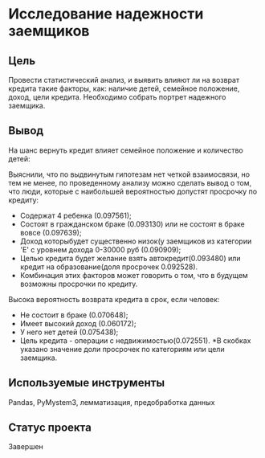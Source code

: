 # Исследование надежности заемщиков

## Цель
Провести статистический анализ, и выявить влияют ли на возврат кредита такие факторы, как: наличие детей, семейное положение, доход, цели кредита. Необходимо собрать портрет надежного заемщика.

## Вывод
На шанс вернуть кредит влияет семейное положение и количество детей:

Выяснили, что по выдвинутым гипотезам нет четкой взаимосвязи, но тем не менее, по проведенному анализу можно сделать вывод о том, что люди, которые с наибольшей вероятностью допустят просрочку по кредиту:

* Содержат 4 ребенка (0.097561);
* Состоят в гражданском браке (0.093130) или не состоят в браке вовсе (0.097639);
* Доход которыбудет существенно низок(у заемщиков из категории 'Е' с уровнем дохода 0-30000 руб (0.090909);
* Целью кредита будет желание взять автокредит(0.093480) или кредит на образование(доля просрочек 0.092528).
* Комбинация этих факторов может говорить о том, что в будущем возможны просрочки по кредиту.

Высока вероятность возврата кредита в срок, если человек:

* Не состоит в браке (0.070648);
* Имеет высокий доход (0.060172);
* У него нет детей (0.075438);
* Цель кредита - операции с недвижимостью(0.072551).
*В скобках указано значение доли просрочек по категориям или цели заемщика.

## Используемые инструменты
Pandas, PyMystem3, лемматизация, предобработка данных

## Статус проекта
Завершен
